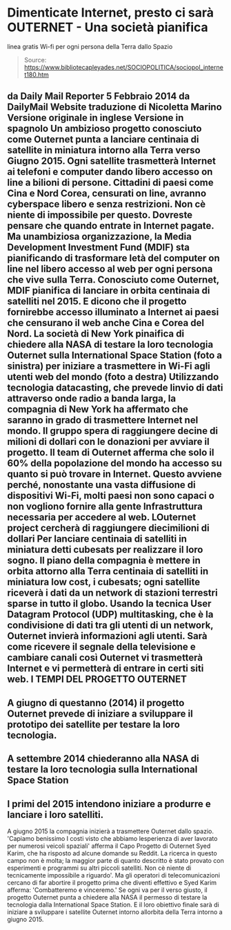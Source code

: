# Dimenticate Internet, presto ci sarà OUTERNET - Una società pianifica 
linea gratis Wi-fi per ogni persona della Terra dallo Spazio

> Source: https://www.bibliotecapleyades.net/SOCIOPOLITICA/sociopol_internet180.htm

da
Daily Mail Reporter
5
Febbraio 2014
da
DailyMail
Website
traduzione di
Nicoletta Marino
Versione originale in inglese
Versione in
spagnolo
Un ambizioso progetto conosciuto come Outernet
punta a lanciare centinaia di satellite in miniatura
intorno alla Terra verso Giugno 2015.
Ogni satellite trasmetterà Internet
ai telefoni e computer dando libero
accesso on line a bilioni di persone.
Cittadini di paesi come Cina e Nord Corea,
censurati on line, avranno cyberspace libero e senza restrizioni.
Non cè niente di impossibile per questo.
Dovreste pensare che quando entrate in Internet pagate.
Ma
unambiziosa organizzazione, la Media Development Investment Fund (MDIF)
sta pianificando di trasformare letà del computer on line nel libero
accesso al web per ogni persona che vive sulla Terra.
Conosciuto come
Outernet,
MDIF pianifica di lanciare in orbita centinaia di satelliti nel 2015.
E
dicono che il progetto fornirebbe accesso illuminato a Internet ai paesi che
censurano il web anche Cina e Corea del Nord.
La società di New York pinaifica di chiedere alla NASA
di testare la loro tecnologia Outernet sulla International Space Station
(foto a sinistra)
per iniziare a trasmettere in Wi-Fi agli utenti web del mondo (foto a
destra)
Utilizzando
tecnologia datacasting,
che prevede linvio di dati attraverso onde radio a banda larga, la
compagnia di New York ha affermato che saranno in grado di trasmettere
Internet nel mondo.
Il
gruppo spera di raggiungere decine di milioni di dollari con le donazioni
per avviare il progetto.
Il
team di Outernet afferma che solo il 60% della popolazione del mondo ha
accesso su quanto si può trovare in Internet.
Questo avviene perché, nonostante una vasta diffusione di dispositivi Wi-Fi,
molti paesi non sono capaci o non vogliono fornire alla gente
lnfrastruttura necessaria per accedere al web.
LOuternet project cercherà di raggiungere diecimilioni di dollari
Per lanciare centinaia di satelliti in miniatura
detti cubesats per realizzare il loro sogno.
Il
piano della compagnia è mettere in orbita attorno alla Terra centinaia di
satelliti in miniatura low cost, i
cubesats;
ogni satellite riceverà i dati da un network di stazioni terrestri sparse in
tutto il globo.
Usando la tecnica User Datagram Protocol (UDP)
multitasking, che è la condivisione di dati tra gli utenti di un network,
Outernet invierà informazioni agli utenti.
Sarà come ricevere il segnale della televisione e cambiare canali così
Outernet vi trasmetterà Internet e vi permetterà di entrare in certi siti
web.
I
TEMPI DEL PROGETTO OUTERNET
-
A
giugno di questanno (2014) il progetto Outernet prevede di iniziare a
sviluppare il prototipo dei satellite per testare la loro tecnologia.
-
A
settembre 2014 chiederanno alla NASA di testare la loro tecnologia sulla
International Space Station
-
I
primi del 2015 intendono iniziare a produrre e lanciare i loro satelliti.
-
A
giugno 2015 la compagnia inizierà a trasmettere Outernet dallo spazio.
'Capiamo benissimo I costi visto che abbiamo lesperienza di aver lavorato
per numerosi veicoli spaziali' afferma il Capo Progetto di Outernet Syed
Karim, che ha risposto ad alcune domande su
Reddit.
La
ricerca in questo campo non è molta; la maggior parte di quanto descritto è
stato provato con esperimenti e programmi su altri piccoli satelliti.
Non
cè niente di tecnicamente impossibile a riguardo'.
Ma gli operatori di
telecomunicazioni cercano di far abortire il progetto prima che diventi
effettivo e Syed Karim afferma:
'Combatteremo
e vinceremo.'
Se
ogni va per il verso giusto,
il progetto Outernet
punta a chiedere alla NASA il permesso di testare la tecnologia dalla
International Space Station.
E il loro obiettivo finale sarà di iniziare a sviluppare i satellite
Outernet intorno allorbita della Terra intorno a giugno 2015.
